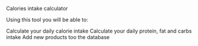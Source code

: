 Calories intake calculator

Using this tool you will be able to:

Calculate your daily calorie intake
Calculate your daily protein, fat and carbs intake
Add new products too the database